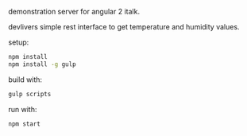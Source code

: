 demonstration server for angular 2 italk.

devlivers simple rest interface to get temperature and humidity values.

setup: 
```bash
npm install
npm install -g gulp
```

build with:
```bash
gulp scripts
```

run with:
```bash
npm start
```
